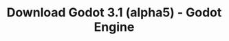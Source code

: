 ---
# Generated by /tools/generators/src/download_archive_generator !!! do not edit by hand !!!
title: 'Download Godot 3.1 (alpha5) - Godot Engine'
type: 'download/archive'
name: '3.1'
flavor: 'alpha5'
release_date: '2019-01-02T02:00:00-00:00'
release_notes: 'article/dev-snapshot-godot-3-1-alpha-5/'
primaryPlatforms:
  - 'android.apk'
  - 'macos.universal'
  - 'windows.64'
  - 'linux_server.headless.64'
  - 'web'
  - 'templates'
links:
  android.apk:
    name: 'android.apk'
    title: 'Android'
    caption: 'APK Universal (ARM64 + ARMv7 + x86_64 + x86)'
    tags:
      - 'APK download'
      - 'ARM64/v7'
      - 'x86 (64 & 32 bit)'
    hosts:
      github_builds:
        regular: 'https://github.com/godotengine/godot-builds/releases/download/3.1-alpha5/Godot_v3.1-alpha5_android_editor.apk'
        mono: '#'
      github:
        regular: 'https://github.com/godotengine/godot/releases/download/3.1-alpha5/Godot_v3.1-alpha5_android_editor.apk'
        mono: '#'
  macos.universal:
    name: 'macos.universal'
    title: 'macOS'
    caption: 'Universal (x86_64 + Silício da Apple)'
    tags:
      - 'Intel/Apple Silicon'
      - '64 bit'
    hosts:
      github_builds:
        regular: 'https://github.com/godotengine/godot-builds/releases/download/3.1-alpha5/Godot_v3.1-alpha5_osx.universal.zip'
        mono: 'https://github.com/godotengine/godot-builds/releases/download/3.1-alpha5/Godot_v3.1-alpha5_mono_osx.universal.zip'
      github:
        regular: 'https://github.com/godotengine/godot/releases/download/3.1-alpha5/Godot_v3.1-alpha5_osx.universal.zip'
        mono: 'https://github.com/godotengine/godot/releases/download/3.1-alpha5/Godot_v3.1-alpha5_mono_osx.universal.zip'
  windows.64:
    name: 'windows.64'
    title: 'Windows'
    caption: 'Padrão (x86_64)'
    tags:
      - '64 bit'
    hosts:
      github_builds:
        regular: 'https://github.com/godotengine/godot-builds/releases/download/3.1-alpha5/Godot_v3.1-alpha5_win64.exe.zip'
        mono: 'https://github.com/godotengine/godot-builds/releases/download/3.1-alpha5/Godot_v3.1-alpha5_mono_win64.zip'
      github:
        regular: 'https://github.com/godotengine/godot/releases/download/3.1-alpha5/Godot_v3.1-alpha5_win64.exe.zip'
        mono: 'https://github.com/godotengine/godot/releases/download/3.1-alpha5/Godot_v3.1-alpha5_mono_win64.zip'
  linux_server.headless.64:
    name: 'linux_server.headless.64'
    title: 'Linux Server'
    caption: 'Headless (x86_64)'
    tags:
      - '64 bit'
      - 'Headless'
    hosts:
      github_builds:
        regular: 'https://github.com/godotengine/godot-builds/releases/download/3.1-alpha5/Godot_v3.1-alpha5_linux_headless.64.zip'
        mono: 'https://github.com/godotengine/godot-builds/releases/download/3.1-alpha5/Godot_v3.1-alpha5_mono_linux_headless_64.zip'
      github:
        regular: 'https://github.com/godotengine/godot/releases/download/3.1-alpha5/Godot_v3.1-alpha5_linux_headless.64.zip'
        mono: 'https://github.com/godotengine/godot/releases/download/3.1-alpha5/Godot_v3.1-alpha5_mono_linux_headless_64.zip'
  web:
    name: 'web'
    title: 'Editor Web'
    caption: ''
    tags:
      - 'Self-hosted'
      - 'Cross-platform'
    hosts:
      github_builds:
        regular: 'https://github.com/godotengine/godot-builds/releases/download/3.1-alpha5/Godot_v3.1-alpha5_web_editor.zip'
        mono: '#'
      github:
        regular: 'https://github.com/godotengine/godot/releases/download/3.1-alpha5/Godot_v3.1-alpha5_web_editor.zip'
        mono: '#'
  linux.64:
    name: 'linux.64'
    title: 'Linux'
    caption: 'Padrão (x86_64)'
    tags:
      - '64 bit'
    hosts:
      github_builds:
        regular: 'https://github.com/godotengine/godot-builds/releases/download/3.1-alpha5/Godot_v3.1-alpha5_x11.64.zip'
        mono: 'https://github.com/godotengine/godot-builds/releases/download/3.1-alpha5/Godot_v3.1-alpha5_mono_x11_64.zip'
      github:
        regular: 'https://github.com/godotengine/godot/releases/download/3.1-alpha5/Godot_v3.1-alpha5_x11.64.zip'
        mono: 'https://github.com/godotengine/godot/releases/download/3.1-alpha5/Godot_v3.1-alpha5_mono_x11_64.zip'
  linux.32:
    name: 'linux.32'
    title: 'Linux'
    caption: 'Padrão (x86)'
    tags:
      - '32 bit'
    hosts:
      github_builds:
        regular: 'https://github.com/godotengine/godot-builds/releases/download/3.1-alpha5/Godot_v3.1-alpha5_x11.32.zip'
        mono: 'https://github.com/godotengine/godot-builds/releases/download/3.1-alpha5/Godot_v3.1-alpha5_mono_x11_32.zip'
      github:
        regular: 'https://github.com/godotengine/godot/releases/download/3.1-alpha5/Godot_v3.1-alpha5_x11.32.zip'
        mono: 'https://github.com/godotengine/godot/releases/download/3.1-alpha5/Godot_v3.1-alpha5_mono_x11_32.zip'
  windows.32:
    name: 'windows.32'
    title: 'Windows'
    caption: 'Padrão (x86)'
    tags:
      - '32 bit'
    hosts:
      github_builds:
        regular: 'https://github.com/godotengine/godot-builds/releases/download/3.1-alpha5/Godot_v3.1-alpha5_win32.exe.zip'
        mono: 'https://github.com/godotengine/godot-builds/releases/download/3.1-alpha5/Godot_v3.1-alpha5_mono_win32.zip'
      github:
        regular: 'https://github.com/godotengine/godot/releases/download/3.1-alpha5/Godot_v3.1-alpha5_win32.exe.zip'
        mono: 'https://github.com/godotengine/godot/releases/download/3.1-alpha5/Godot_v3.1-alpha5_mono_win32.zip'
  linux_server.64:
    name: 'linux_server.64'
    title: 'Servidor Linux'
    caption: 'Padrão (x86_64)'
    tags:
      - '64 bit'
    hosts:
      github_builds:
        regular: 'https://github.com/godotengine/godot-builds/releases/download/3.1-alpha5/Godot_v3.1-alpha5_linux_server.64.zip'
        mono: 'https://github.com/godotengine/godot-builds/releases/download/3.1-alpha5/Godot_v3.1-alpha5_mono_linux_server_64.zip'
      github:
        regular: 'https://github.com/godotengine/godot/releases/download/3.1-alpha5/Godot_v3.1-alpha5_linux_server.64.zip'
        mono: 'https://github.com/godotengine/godot/releases/download/3.1-alpha5/Godot_v3.1-alpha5_mono_linux_server_64.zip'
  aar_library:
    name: 'aar_library'
    title: 'Biblioteca de AAR'
    caption: ''
    tags:
      - 'Android plugins'
      - 'Java'
      - 'Kotlin'
    hosts:
      github_builds:
        regular: 'https://github.com/godotengine/godot-builds/releases/download/3.1-alpha5/godot-lib.3.1.alpha5.release.aar'
        mono: 'https://github.com/godotengine/godot-builds/releases/download/3.1-alpha5/godot-lib.3.1.alpha5.mono.release.aar'
      github:
        regular: 'https://github.com/godotengine/godot/releases/download/3.1-alpha5/godot-lib.3.1.alpha5.release.aar'
        mono: 'https://github.com/godotengine/godot/releases/download/3.1-alpha5/godot-lib.3.1.alpha5.mono.release.aar'
  templates:
    name: 'templates'
    title: 'Modelos de exportação'
    caption: ''
    tags:
      - 'Utilizado para exportar os seus jogos para todas as plataformas suportadas'
    hosts:
      github_builds:
        regular: 'https://github.com/godotengine/godot-builds/releases/download/3.1-alpha5/Godot_v3.1-alpha5_export_templates.tpz'
        mono: 'https://github.com/godotengine/godot-builds/releases/download/3.1-alpha5/Godot_v3.1-alpha5_mono_export_templates.tpz'
      github:
        regular: 'https://github.com/godotengine/godot/releases/download/3.1-alpha5/Godot_v3.1-alpha5_export_templates.tpz'
        mono: 'https://github.com/godotengine/godot/releases/download/3.1-alpha5/Godot_v3.1-alpha5_mono_export_templates.tpz'
---